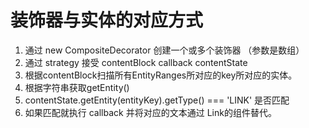 装饰器与实体的对应方式
======================
1. 通过 new CompositeDecorator 创建一个或多个装饰器 （参数是数组）
2. 通过 strategy 接受 contentBlock callback contentState
3. 根据contentBlock扫描所有EntityRanges所对应的key所对应的实体。
4. 根据字符串获取getEntity() 
5. contentState.getEntity(entityKey).getType() === 'LINK' 是否匹配
6. 如果匹配就执行 callback 并将对应的文本通过 Link的组件替代。